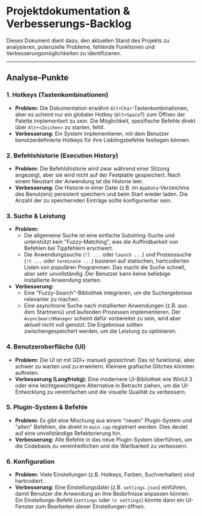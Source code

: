# Projektdokumentation & Verbesserungs-Backlog

Dieses Dokument dient dazu, den aktuellen Stand des Projekts zu analysieren, potenzielle Probleme, fehlende Funktionen und Verbesserungsmöglichkeiten zu identifizieren.

---

## Analyse-Punkte

### 1. Hotkeys (Tastenkombinationen)
- **Problem:** Die Dokumentation erwähnt `Alt+Char`-Tastenkombinationen, aber es scheint nur ein globaler Hotkey (`Alt+Space`?) zum Öffnen der Palette implementiert zu sein. Die Möglichkeit, spezifische Befehle direkt über `Alt+<Zeichen>` zu starten, fehlt.
- **Verbesserung:** Ein System implementieren, mit dem Benutzer benutzerdefinierte Hotkeys für ihre Lieblingsbefehle festlegen können.

### 2. Befehlshistorie (Execution History)
- **Problem:** Die Befehlshistorie wird zwar während einer Sitzung angezeigt, aber sie wird nicht auf der Festplatte gespeichert. Nach einem Neustart der Anwendung ist die Historie leer.
- **Verbesserung:** Die Historie in einer Datei (z.B. im `AppData`-Verzeichnis des Benutzers) persistent speichern und beim Start wieder laden. Die Anzahl der zu speichernden Einträge sollte konfigurierbar sein.

### 3. Suche & Leistung
- **Problem:**
    - Die allgemeine Suche ist eine einfache Substring-Suche und unterstützt kein "Fuzzy-Matching", was die Auffindbarkeit von Befehlen bei Tippfehlern erschwert.
    - Die Anwendungssuche (`!l ...` oder `launch ...`) und Prozesssuche (`!t ...` oder `terminate ...`) basieren auf statischen, hartcodierten Listen von populären Programmen. Das macht die Suche schnell, aber sehr unvollständig. Der Benutzer kann keine beliebige installierte Anwendung starten.
- **Verbesserung:**
    - Eine "Fuzzy-Search"-Bibliothek integrieren, um die Suchergebnisse relevanter zu machen.
    - Eine asynchrone Suche nach installierten Anwendungen (z.B. aus dem Startmenü) und laufenden Prozessen implementieren. Der `AsyncSearchManager` scheint dafür vorbereitet zu sein, wird aber aktuell nicht voll genutzt. Die Ergebnisse sollten zwischengespeichert werden, um die Leistung zu optimieren.

### 4. Benutzeroberfläche (UI)
- **Problem:** Die UI ist mit GDI+ manuell gezeichnet. Das ist funktional, aber schwer zu warten und zu erweitern. Kleinere grafische Glitches könnten auftreten.
- **Verbesserung (Langfristig):** Eine modernere UI-Bibliothek wie WinUI 3 oder eine leichtgewichtigere Alternative in Betracht ziehen, um die UI-Entwicklung zu vereinfachen und die visuelle Qualität zu verbessern.

### 5. Plugin-System & Befehle
- **Problem:** Es gibt eine Mischung aus einem "neuen" Plugin-System und "alten" Befehlen, die direkt in `main.cpp` registriert werden. Dies deutet auf eine unvollständige Refaktorierung hin.
- **Verbesserung:** Alle Befehle in das neue Plugin-System überführen, um die Codebasis zu vereinheitlichen und die Wartbarkeit zu verbessern.

### 6. Konfiguration
- **Problem:** Viele Einstellungen (z.B. Hotkeys, Farben, Suchverhalten) sind hartcodiert.
- **Verbesserung:** Eine Einstellungsdatei (z.B. `settings.json`) einführen, damit Benutzer die Anwendung an ihre Bedürfnisse anpassen können. Ein Einstellungs-Befehl (`settings` oder `!z settings`) könnte dann ein UI-Fenster zum Bearbeiten dieser Einstellungen öffnen.
